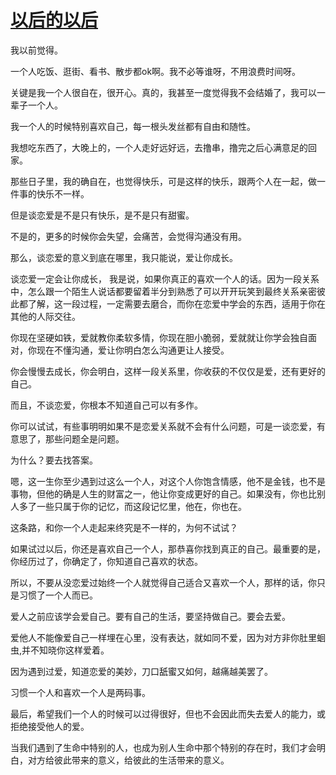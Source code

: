 # [以后的以后](https://github.com/platojobs/SFLOG/issues/262)

我以前觉得。

一个人吃饭、逛街、看书、散步都ok啊。我不必等谁呀，不用浪费时间呀。

关键是我一个人很自在，很开心。真的，我甚至一度觉得我不会结婚了，我可以一辈子一个人。

我一个人的时候特别喜欢自己，每一根头发丝都有自由和随性。

我想吃东西了，大晚上的，一个人走好远好远，去撸串，撸完之后心满意足的回家。

那些日子里，我的确自在，也觉得快乐，可是这样的快乐，跟两个人在一起，做一件事的快乐不一样。

但是谈恋爱是不是只有快乐，是不是只有甜蜜。

不是的，更多的时候你会失望，会痛苦，会觉得沟通没有用。

那么，谈恋爱的意义到底在哪里，我只能说，爱让你成长。

谈恋爱一定会让你成长， 我是说，如果你真正的喜欢一个人的话。因为一段关系中，怎么跟一个陌生人说话都要留着半分到熟悉了可以开开玩笑到最终关系亲密彼此都了解，这一段过程，一定需要去磨合，而你在恋爱中学会的东西，适用于你在其他的人际交往。

你现在坚硬如铁，爱就教你柔软多情，你现在胆小脆弱，爱就就让你学会独自面对，你现在不懂沟通，爱让你明白怎么沟通更让人接受。

你会慢慢去成长，你会明白，这样一段关系里，你收获的不仅仅是爱，还有更好的自己。

而且，不谈恋爱，你根本不知道自己可以有多作。

你可以试试，有些事明明如果不是恋爱关系就不会有什么问题，可是一谈恋爱，有意思了，那些问题全是问题。

为什么？要去找答案。

嗯，这一生你至少遇到过这么一个人，对这个人你饱含情感，他不是金钱，也不是事物，但他的确是人生的财富之一，他让你变成更好的自己。如果没有，你也比别人多了一些只属于你的记忆，而这段记忆里，他在，你也在。

这条路，和你一个人走起来终究是不一样的，为何不试试？

如果试过以后，你还是喜欢自己一个人，那恭喜你找到真正的自己。最重要的是，你经历过了，你确定了，你知道自己喜欢的状态。

所以，不要从没恋爱过始终一个人就觉得自己适合又喜欢一个人，那样的话，你只是习惯了一个人而已。

爱人之前应该学会爱自己。要有自己的生活，要坚持做自己。要会去爱。

爱他人不能像爱自己一样埋在心里，没有表达，就如同不爱，因为对方非你肚里蛔虫,并不知晓你这样爱着。

因为遇到过爱，知道恋爱的美妙，刀口舐蜜又如何，越痛越美罢了。

习惯一个人和喜欢一个人是两码事。

最后，希望我们一个人的时候可以过得很好，但也不会因此而失去爱人的能力，或拒绝接受他人的爱。

当我们遇到了生命中特别的人，也成为别人生命中那个特别的存在时，我们才会明白，对方给彼此带来的意义，给彼此的生活带来的意义。